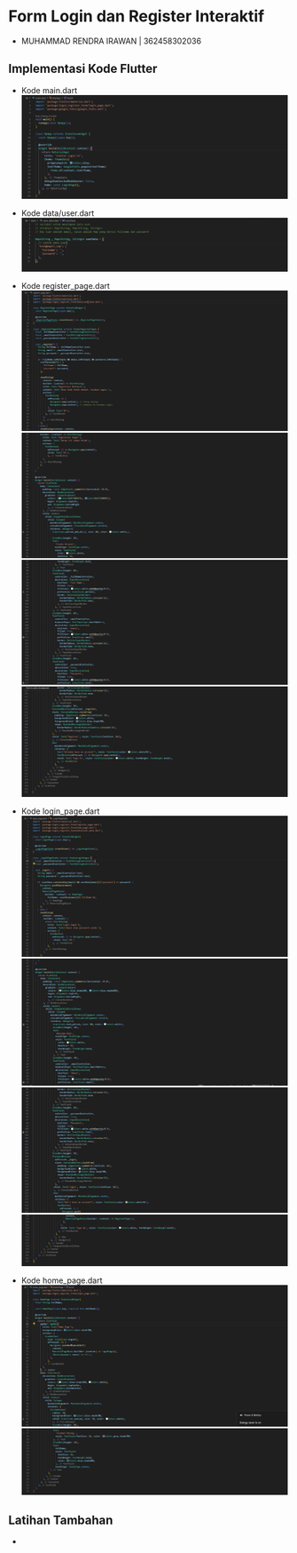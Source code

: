 # Form Login dan Register Interaktif
- MUHAMMAD RENDRA IRAWAN | 362458302036

## Implementasi Kode Flutter
- Kode main.dart
![kode main](media/main.png)

- Kode data/user.dart
![kode user_data](media/user_data.png)

- Kode register_page.dart
![kode register](media/register_1.png)
![kode register](media/register_2.png)
![kode register](media/register_3.png)
![kode register](media/register_4.png)

- Kode login_page.dart
![kode login](media/login_1.png)
![kode login](media/login_2.png)
![kode login](media/login_3.png)
![kode login](media/login_4.png)

- Kode home_page.dart
![kode home_page](media/home_1.png)
![kode home_page](media/home_2.png)
## Latihan Tambahan
-
